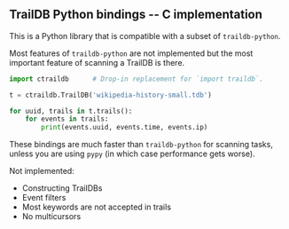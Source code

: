 TrailDB Python bindings -- C implementation
-------------------------------------------

This is a Python library that is compatible with a subset of `traildb-python`.

Most features of `traildb-python` are not implemented but the most important
feature of scanning a TrailDB is there.

```python
import ctraildb      # Drop-in replacement for `import traildb`.

t = ctraildb.TrailDB('wikipedia-history-small.tdb')

for uuid, trails in t.trails():
    for events in trails:
        print(events.uuid, events.time, events.ip)
```

These bindings are much faster than `traildb-python` for scanning tasks, unless
you are using `pypy` (in which case performance gets worse).

Not implemented:

  * Constructing TrailDBs
  * Event filters
  * Most keywords are not accepted in trails
  * No multicursors
